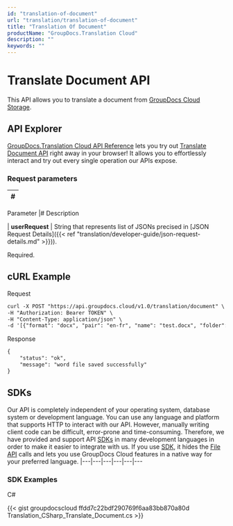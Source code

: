 ```yaml
---
id: "translation-of-document"
url: "translation/translation-of-document"
title: "Translation Of Document"
productName: "GroupDocs.Translation Cloud"
description: ""
keywords: ""
---
```


# Translate Document API #

This API allows you to translate a document from [GroupDocs Cloud Storage](https://dashboard.groupdocs.cloud).

## API Explorer ##

[GroupDocs.Translation Cloud API Reference](https://apireference.groupdocs.cloud/translation) lets you try out [Translate Document API](https://apireference.groupdocs.cloud/translation/#/Transport/PostRunTranslationTask) right away in your browser! It allows you to effortlessly interact and try out every single operation our APIs expose.

### Request parameters ###

|#
|---
Parameter
|#
Description

|
**userRequest**
|
String that represents list of JSONs precised in [JSON Request Details]({{< ref "translation/developer-guide/json-request-details.md" >}})). 

Required.


## cURL Example ##


 Request

```html 
curl -X POST "https://api.groupdocs.cloud/v1.0/translation/document" \
-H "Authorization: Bearer TOKEN" \
-H "Content-Type: application/json" \
-d '[{"format": "docx", "pair": "en-fr", "name": "test.docx", "folder": "", "savepath": "", "savefile": "translated.docx", "storage": "First Storage"}]'

 ```


 Response

```html 
{
    "status": "ok",
    "message": "word file saved successfully"
}

 ```



## SDKs ##

Our API is completely independent of your operating system, database system or development language. You can use any language and platform that supports HTTP to interact with our API. However, manually writing client code can be difficult, error-prone and time-consuming. Therefore, we have provided and support API [SDKs](https://github.com/groupdocs-translation-cloud) in many development languages in order to make it easier to integrate with us. If you use [SDK](https://github.com/groupdocs-translation-cloud), it hides the [File API](https://apireference.groupdocs.cloud/translation/#/File) calls and lets you use GroupDocs Cloud features in a native way for your preferred language.
|---|---|---|---|---|---

### SDK Examples ###


 C#




{{< gist groupdocscloud ffdd7c22bdf290769f6aa83bb870a80d Translation_CSharp_Translate_Document.cs >}}




